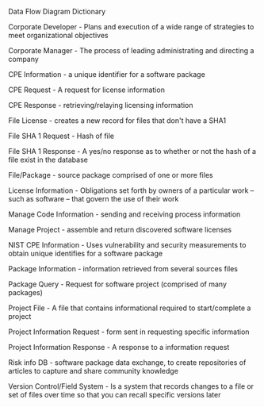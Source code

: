 Data Flow Diagram Dictionary

Corporate Developer - Plans and execution of a wide range of strategies to meet organizational objectives

Corporate Manager - The process of leading administrating and directing a company

CPE Information - a unique identifier for a software package

CPE Request - A request for license information

CPE Response - retrieving/relaying licensing information

File License - creates a new record for files that don't have a SHA1

File SHA 1 Request - Hash of file

File SHA 1  Response - A yes/no response as to whether or not the hash of a file exist in the database

File/Package - source package comprised of one or more files

License Information - Obligations set forth by owners of a particular work – such as software – that govern the use of their work

Manage Code Information - sending and receiving process information

Manage Project - assemble and return discovered software licenses



NIST CPE Information - Uses vulnerability and security measurements to obtain unique identifies for a software package

Package Information - information retrieved from several sources files

Package Query - Request for software project (comprised of many packages)

Project File - A file that contains informational required to start/complete a project

Project Information Request - form sent in requesting specific information

Project Information Response - A response to a information request

Risk info DB - software package data exchange, to create repositories of articles to capture and share community knowledge

Version Control/Field System - Is a system that records changes to a file or set of files over time so that you can recall specific versions later
